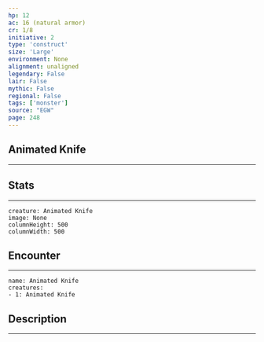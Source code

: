 ```yaml
---
hp: 12
ac: 16 (natural armor)
cr: 1/8
initiative: 2
type: 'construct'    
size: 'Large'
environment: None
alignment: unaligned
legendary: False
lair: False
mythic: False
regional: False
tags: ['monster']
source: "EGW"
page: 248
---
```


## Animated Knife
---



## Stats
---

```statblock
creature: Animated Knife
image: None
columnHeight: 500
columnWidth: 500
```

## Encounter
---

```encounter-table
name: Animated Knife
creatures:
- 1: Animated Knife
```

## Description
---




